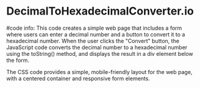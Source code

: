 # DecimalToHexadecimalConverter.io
#code info:
This code creates a simple web page that includes a form where users can enter a decimal number and a button to convert it to a hexadecimal number. When the user clicks the "Convert" button, the JavaScript code converts the decimal number to a hexadecimal number using the toString() method, and displays the result in a div element below the form.

The CSS code provides a simple, mobile-friendly layout for the web page, with a centered container and responsive form elements.